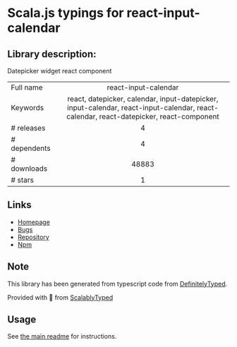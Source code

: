 
# Scala.js typings for react-input-calendar


## Library description:
Datepicker widget react component

|                    |                 |
| ------------------ | :-------------: |
| Full name          | react-input-calendar |
| Keywords           | react, datepicker, calendar, input-datepicker, input-calendar, react-input-calendar, react-calendar, react-datepicker, react-component |
| # releases         | 4 |
| # dependents       | 4 |
| # downloads        | 48883 |
| # stars            | 1 |

## Links
- [Homepage](http://rudeg.github.io/react-input-calendar/)
- [Bugs](https://github.com/Rudeg/react-input-calendar/issues)
- [Repository](https://github.com/Rudeg/react-input-calendar)
- [Npm](https://www.npmjs.com/package/react-input-calendar)
    


## Note
This library has been generated from typescript code from [DefinitelyTyped](https://definitelytyped.org).

Provided with :purple_heart: from [ScalablyTyped](https://github.com/oyvindberg/ScalablyTyped)

## Usage
See [the main readme](../../readme.md) for instructions.


